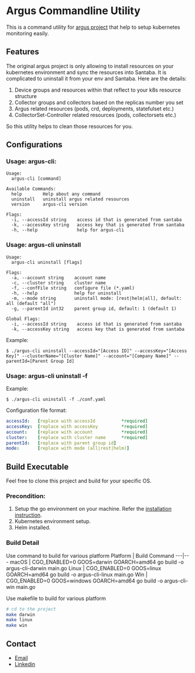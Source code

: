 # Argus Commandline Utility

This is a command utility for [argus project](https://logicmonitor.github.io/k8s-argus/) that help to setup kubernetes monitoring easily.

## Features
The original argus project is only allowing to install resources on your kubernetes environment and sync the resources into Santaba. It is complicated to uninstall it from your env and Santaba. Here are the details:

1. Device groups and resources within that reflect to your k8s resource structure
2. Collector groups and collectors based on the replicas number you set
3. Argus related resources (pods, crd, deployments, statefulset etc.)
4. CollectorSet-Controller related resources (pods, collectorsets etc.)

So this utility helps to clean those resources for you.

## Configurations



### Usage: argus-cli:
```
Usage:
  argus-cli [command]

Available Commands:
  help        Help about any command
  uninstall   uninstall argus related resources
  version     argus-cli version

Flags:
  -i, --accessId string    access id that is generated from santaba
  -k, --accessKey string   access key that is generated from santaba
  -h, --help               help for argus-cli
```

### Usage: argus-cli uninstall
```
Usage:
  argus-cli uninstall [flags]

Flags:
  -a, --account string    account name
  -c, --cluster string    cluster name
  -f, --confFile string   configure file (*.yaml)
  -h, --help              help for uninstall
  -m, --mode string       uninstall mode: [rest|helm|all], default: all (default "all")
  -g, --parentId int32    parent group id, default: 1 (default 1)

Global Flags:
  -i, --accessId string    access id that is generated from santaba
  -k, --accessKey string   access key that is generated from santaba
```

Example:
```
$ ./argus-cli uninstall --accessId="[Access ID]" --accessKey="[Access Key]" --clusterName="[Cluster Name]" --account="[Company Name]" --parentId=[Parent Group Id]
```

### Usage: argus-cli uninstall -f
Example:
```
$ ./argus-cli uninstall -f ./conf.yaml
```

Configuration file format:
```yaml
accessId:   [replace with accessId          *required]
accessKey:  [replace with accessKey         *required]
account:    [replace with account           *required]
cluster:    [replace with cluster name      *required]
parentId:   [replace with parent group id]
mode:       [replace with mode (all|rest|helm)]
```

## Build Executable
Feel free to clone this project and build for your specific OS.

### Precondition:
1. Setup the go environment on your machine. Refer the [installation instruction](https://golang.org/doc/install).
2. Kubernetes environment setup.
3. Helm installed.

### Build Detail
Use command to build for various platform
Platform | Build Command
---|---
macOS | CGO_ENABLED=0 GOOS=darwin GOARCH=amd64 go build -o argus-cli-darwin main.go
Linux | CGO_ENABLED=0 GOOS=linux GOARCH=amd64 go build -o argus-cli-linux main.go
Win | CGO_ENABLED=0 GOOS=windows GOARCH=amd64 go build -o argus-cli-win main.go

Use makefile to build for various platform
```bash
# cd to the project
make darwin
make linux
make win
```

## Contact
* [Email](mailto:howardch@outlook.com)
* [Linkedin](https://www.linkedin.com/in/howard-chen-328493142/)